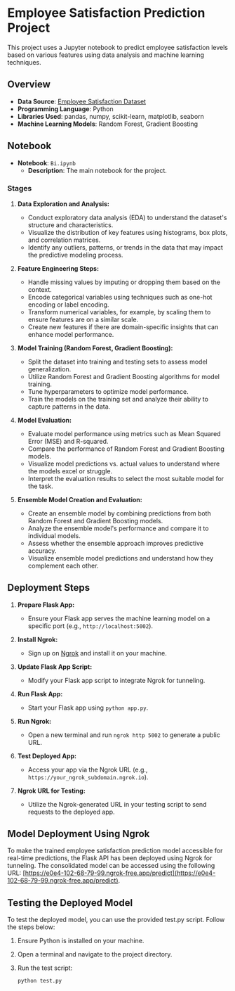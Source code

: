 # Employee Satisfaction Prediction Project

This project uses a Jupyter notebook to predict employee satisfaction levels based on various features using data analysis and machine learning techniques.

## Overview

- **Data Source**: [Employee Satisfaction Dataset](link_to_dataset)
- **Programming Language**: Python
- **Libraries Used**: pandas, numpy, scikit-learn, matplotlib, seaborn
- **Machine Learning Models**: Random Forest, Gradient Boosting

## Notebook

- **Notebook**: `Bi.ipynb`
    - **Description**: The main notebook for the project.


### Stages

1. **Data Exploration and Analysis:**
    - Conduct exploratory data analysis (EDA) to understand the dataset's structure and characteristics.
    - Visualize the distribution of key features using histograms, box plots, and correlation matrices.
    - Identify any outliers, patterns, or trends in the data that may impact the predictive modeling process.

2. **Feature Engineering Steps:**
    - Handle missing values by imputing or dropping them based on the context.
    - Encode categorical variables using techniques such as one-hot encoding or label encoding.
    - Transform numerical variables, for example, by scaling them to ensure features are on a similar scale.
    - Create new features if there are domain-specific insights that can enhance model performance.

3. **Model Training (Random Forest, Gradient Boosting):**
    - Split the dataset into training and testing sets to assess model generalization.
    - Utilize Random Forest and Gradient Boosting algorithms for model training.
    - Tune hyperparameters to optimize model performance.
    - Train the models on the training set and analyze their ability to capture patterns in the data.

4. **Model Evaluation:**
    - Evaluate model performance using metrics such as Mean Squared Error (MSE) and R-squared.
    - Compare the performance of Random Forest and Gradient Boosting models.
    - Visualize model predictions vs. actual values to understand where the models excel or struggle.
    - Interpret the evaluation results to select the most suitable model for the task.

5. **Ensemble Model Creation and Evaluation:**
    - Create an ensemble model by combining predictions from both Random Forest and Gradient Boosting models.
    - Analyze the ensemble model's performance and compare it to individual models.
    - Assess whether the ensemble approach improves predictive accuracy.
    - Visualize ensemble model predictions and understand how they complement each other.


## Deployment Steps

1. **Prepare Flask App:**
   - Ensure your Flask app serves the machine learning model on a specific port (e.g., `http://localhost:5002`).

2. **Install Ngrok:**
   - Sign up on [Ngrok](https://ngrok.com/) and install it on your machine.

3. **Update Flask App Script:**
   - Modify your Flask app script to integrate Ngrok for tunneling.

4. **Run Flask App:**
   - Start your Flask app using `python app.py`.

5. **Run Ngrok:**
   - Open a new terminal and run `ngrok http 5002` to generate a public URL.

6. **Test Deployed App:**
   - Access your app via the Ngrok URL (e.g., `https://your_ngrok_subdomain.ngrok.io`).

7. **Ngrok URL for Testing:**
   - Utilize the Ngrok-generated URL in your testing script to send requests to the deployed app.

## Model Deployment Using Ngrok

To make the trained employee satisfaction prediction model accessible for real-time predictions, the Flask API has been deployed using Ngrok for tunneling. The consolidated model can be accessed using the following URL: [https://e0e4-102-68-79-99.ngrok-free.app/predict](https://e0e4-102-68-79-99.ngrok-free.app/predict).

## Testing the Deployed Model

To test the deployed model, you can use the provided test.py script. Follow the steps below:

1. Ensure Python is installed on your machine.
2. Open a terminal and navigate to the project directory.
3. Run the test script:

   ```bash
   python test.py

